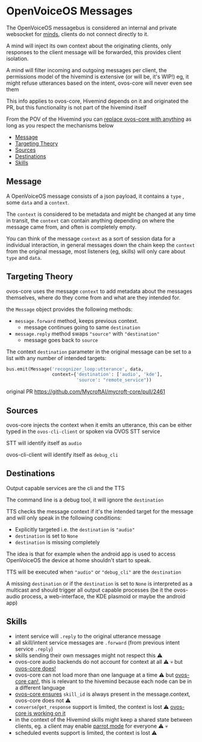 # OpenVoiceOS Messages

The OpenVoiceOS messagebus is considered an internal and private websocket for [minds](https://github.com/JarbasHiveMind/HiveMind-core/wiki/Terminology), clients do not connect directly to it.

A mind will inject its own context about the originating clients,  only responses to the client message will be forwarded, this provides client isolation. 

A mind will filter incoming and outgoing messages per client, the permissions model of the hivemind is extensive (or will be, it's WIP!) eg, it might refuse utterances based on the intent, ovos-core will never even see them

This info applies to ovos-core, Hivemind depends on it and originated the PR, but this functionality is not part of the hivemind itself

From the POV of the Hivemind you can [replace ovos-core with anything](https://github.com/JarbasHiveMind/Fakecroft-DDG) as long as you respect the mechanisms below

  * [Message](#message)
  * [Targeting Theory](#targeting-theory)
  * [Sources](#sources)
  * [Destinations](#destinations)
  * [Skills](#skills)

## Message

A OpenVoiceOS message consists of a json payload, it contains a `type` , some `data` and a `context`.

The `context` is considered to be metadata and might be changed at any time in transit, the `context` can contain anything depending on where the message came from, and often is completely empty. 

You can think of the message `context` as a sort of session data for a individual interaction, in general messages down the chain keep the `context` from the original message, most listeners (eg, skills) will only care about `type` and `data`. 

## Targeting Theory

ovos-core uses the message `context` to add metadata about the messages themselves, where do they come from and what are they intended for.

the `Message` object provides the following methods:

- `message.forward` method, keeps previous context.
	- message continues going to same `destination`
- `message.reply` method swaps `"source"` with `"destination"`
	- message goes back to `source`

The context `destination` parameter in the original message can be set to a list with any number of intended targets:

```python
bus.emit(Message('recognizer_loop:utterance', data, 
				 context={'destination': ['audio', 'kde'],
						  'source': "remote_service"))
```

original PR https://github.com/MycroftAI/mycroft-core/pull/2461

## Sources

ovos-core injects the context when it emits an utterance, this can be either typed in the `ovos-cli-client` or spoken via OVOS STT service

STT will identify itself as `audio`

ovos-cli-client will identify itself as `debug_cli`


## Destinations

Output capable services are the cli and the TTS

The command line is a debug tool, it will ignore the `destination`

TTS checks the message context if it's the intended target for the message and will only speak in the following conditions:

- Explicitly targeted i.e. the `destination` is `"audio"`
- `destination` is set to `None`
- `destination` is missing completely

The idea is that for example when the android app is used to access OpenVoiceOS the device at home shouldn't start to speak.

TTS will be executed when `"audio"` or `"debug_cli"` are the `destination`

A missing `destination` or if the `destination` is set to `None` is interpreted as a multicast and should trigger all output capable processes (be it the ovos-audio process, a web-interface, the KDE plasmoid or maybe the android app)

## Skills

- intent service will `.reply` to the original utterance message
- all skill/intent service messages are `.forward` (from previous intent service `.reply`)
- skills sending their own messages might not respect this :warning: 
- ovos-core audio backends do not account for context at all :warning: :skull: but [ovos-core does!](https://github.com/OpenVoiceOS/ovos-core/commit/c1003945b7abd5860bc9443bfa21709205c45fc2)
- ovos-core can not load more than one language at a time :warning: but [ovos-core can!](https://github.com/OpenVoiceOS/ovos-core/commit/7e43162a7440c182adc3bbac242486644995b003), this is relevant to the hivemind because each node can be in a different language
- [ovos-core ensures](https://github.com/OpenVoiceOS/ovos-core/commit/26aaadc676b69ef970b911f53b10c54b9e0461f2) `skill_id` is always present in the message.context, ovos-core does not  :warning:
- `converse`/`get_response` support is limited, the context is lost :warning: [ovos-core is working on it](https://github.com/OpenVoiceOS/ovos-core/commit/26aaadc676b69ef970b911f53b10c54b9e0461f2#diff-0d891356bfaa5c316f1565e9f4e3da6e193d8878c4a23bb1853c7c4f019c4581L507)
- in the context of the Hivemind skills might keep a shared state between clients, eg. a client may enable [parrot mode](https://github.com/JarbasSkills/skill-parrot) for everyone  :warning: :skull: 
- scheduled events support is limited, the context is lost :warning: